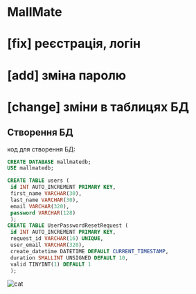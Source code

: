 <h1>MallMate</h1>

# [fix] реєстрація, логін
# [add] зміна паролю
# [change] зміни в таблицях БД

## Створення БД

   код для створення БД:

   ```sql
   CREATE DATABASE mallmatedb;
   USE mallmatedb;

   CREATE TABLE users (
    id INT AUTO_INCREMENT PRIMARY KEY,
    first_name VARCHAR(30),
    last_name VARCHAR(30),
    email VARCHAR(320),
    password VARCHAR(128)
    );
   CREATE TABLE UserPasswordResetRequest (
    id INT AUTO_INCREMENT PRIMARY KEY,
    request_id VARCHAR(16) UNIQUE,
    user_email VARCHAR(320),
    create_datetime DATETIME DEFAULT CURRENT_TIMESTAMP,
    duration SMALLINT UNSIGNED DEFAULT 10,
    valid TINYINT(1) DEFAULT 1
    );
   ```
   ![cat](https://github.com/RomanSukhai/MallMate/assets/118640498/488761ad-a13a-438b-82df-02a00ef1bcc3)

